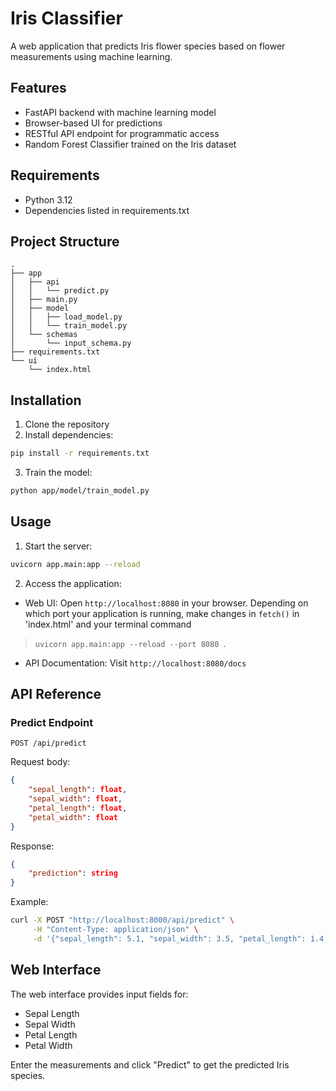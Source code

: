 # Iris Classifier

A web application that predicts Iris flower species based on flower measurements using machine learning.

## Features

- FastAPI backend with machine learning model
- Browser-based UI for predictions
- RESTful API endpoint for programmatic access
- Random Forest Classifier trained on the Iris dataset

## Requirements

- Python 3.12
- Dependencies listed in requirements.txt

## Project Structure

```
.
├── app
│   ├── api
│   │   └── predict.py
│   ├── main.py
│   ├── model
│   │   ├── load_model.py
│   │   └── train_model.py
│   └── schemas
│       └── input_schema.py
├── requirements.txt
└── ui
    └── index.html
```

## Installation

1. Clone the repository
2. Install dependencies:
```bash
pip install -r requirements.txt
```
3. Train the model:
```bash
python app/model/train_model.py
```

## Usage

1. Start the server:
```bash
uvicorn app.main:app --reload
```

2. Access the application:
- Web UI: Open `http://localhost:8080` in your browser. Depending on which port your application is running, make changes in `fetch()` in 'index.html' and your terminal command 

> `uvicorn app.main:app --reload --port 8080
`.
- API Documentation: Visit `http://localhost:8080/docs`

## API Reference

### Predict Endpoint

`POST /api/predict`

Request body:
```json
{
    "sepal_length": float,
    "sepal_width": float,
    "petal_length": float,
    "petal_width": float
}
```

Response:
```json
{
    "prediction": string
}
```

Example:
```bash
curl -X POST "http://localhost:8000/api/predict" \
     -H "Content-Type: application/json" \
     -d '{"sepal_length": 5.1, "sepal_width": 3.5, "petal_length": 1.4, "petal_width": 0.2}'
```

## Web Interface

The web interface provides input fields for:
- Sepal Length
- Sepal Width
- Petal Length
- Petal Width

Enter the measurements and click "Predict" to get the predicted Iris species.